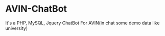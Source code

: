 # AVIN-ChatBot
It's a PHP, MySQL, Jquery ChatBot For AVIN(in chat some demo data like university)







